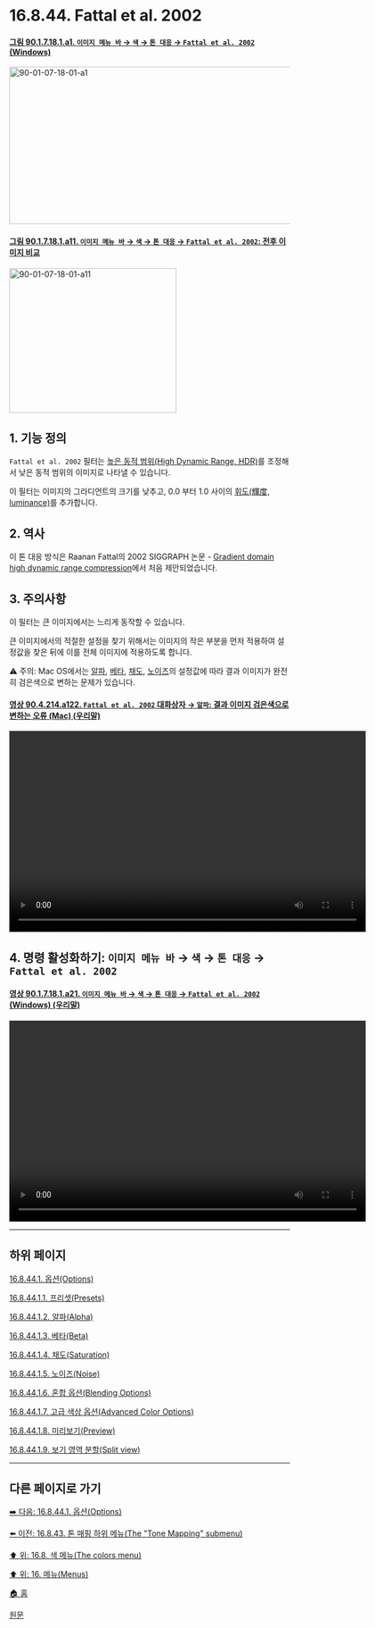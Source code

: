 # 16.8.44. Fattal et al. 2002

<a id="90-01-07-18-01-a1"></a>

#### [그림 90.1.7.18.1.a1. `이미지 메뉴 바` → `색` → `톤 대응` → `Fattal et al. 2002` (Windows)](./90-01-07-18-01-fattal_et_al_2002.md#90-01-07-18-01-a1)
<img width="507" height="282" alt="90-01-07-18-01-a1" src="https://github.com/user-attachments/assets/414e29d0-5c16-4ee5-9e3e-bba797631527" />

<a id="90-01-07-18-01-a11"></a>

#### [그림 90.1.7.18.1.a11. `이미지 메뉴 바` → `색` → `톤 대응` → `Fattal et al. 2002`: 전후 이미지 비교](./90-01-07-18-01-fattal_et_al_2002.md#90-01-07-18-01-a11)
<img width="300" height="259" alt="90-01-07-18-01-a11" src="https://github.com/user-attachments/assets/6945e10a-7b1a-4c37-8eaf-5af3e274eaf3" />

<a id="16-08-44-s1"></a>

## 1. 기능 정의
`Fattal et al. 2002` 필터는 [높은 동적 범위(High Dynamic Range, HDR)](./19-glossaryx-high_dynamic_range.md)를 조정해서 낮은 동적 범위의 이미지로 나타낼 수 있습니다.

이 필터는 이미지의 그라디언트의 크기를 낮추고, 0.0 부터 1.0 사이의 [휘도(輝度, luminance)](./19-glossaryx-luminance.md)를 추가합니다.

<a id="16-08-44-s2"></a>

## 2. 역사
이 톤 대응 방식은 Raanan Fattal의 2002 SIGGRAPH 논문 - [Gradient domain high dynamic range compression](https://history.siggraph.org/learning/gradient-domain-high-dynamic-range-compression/)에서 처음 제안되었습니다.

<a id="16-08-44-s3"></a>

## 3. 주의사항
이 필터는 큰 이미지에서는 느리게 동작할 수 있습니다.

큰 이미지에서의 적절한 설정을 찾기 위해서는 이미지의 작은 부분을 먼저 적용하여 설정값을 찾은 뒤에 이를 전체 이미지에 적용하도록 합니다.

⚠️ 주의: Mac OS에서는 [알파](./16-08-44-01-02-alpha.md), [베타](./16-08-44-01-03-beta.md), [채도](16-08-44-01-04-saturation.md), [노이즈](./16-08-44-01-05-noise.md)의 설정값에 따라 결과 이미지가 완전히 검은색으로 변하는 문제가 있습니다.

<a id="90-04-214-a122"></a>

#### [영상 90.4.214.a122. `Fattal et al. 2002` 대화상자 → `알파`: 결과 이미지 검은색으로 변하는 오류 (Mac) (우리말)](./90-04-0214-fattal_et_el_2002.md#90-04-214-a122)
<video controls="controls" width="640" height="360" src="https://github.com/user-attachments/assets/85296c18-21f8-4480-8816-6a5f8c24a6c7"></video>

<a comment="TODO 위 문제 에러 보고 필요 - 이미지가 완전히 검은색으로 변하는 문제"></a>

<a id="16-08-44-s4"></a>

## 4. 명령 활성화하기: `이미지 메뉴 바` → `색` → `톤 대응` → `Fattal et al. 2002`

<a id="90-01-07-18-01-a21"></a>

#### [영상 90.1.7.18.1.a21. `이미지 메뉴 바` → `색` → `톤 대응` → `Fattal et al. 2002` (Windows) (우리말)](./90-01-07-18-01-fattal_et_al_2002.md#90-01-07-18-01-a21)
<video controls="controls" width="640" height="360" src="https://github.com/user-attachments/assets/f98b29e4-187e-4221-9555-acb91050bf0d"></video>

***

## 하위 페이지

[16.8.44.1. 옵션(Options)](./16-08-44-01-00-options.md)

[16.8.44.1.1. 프리셋(Presets)](./16-08-44-01-01-presets.md)

[16.8.44.1.2. 알파(Alpha)](./16-08-44-01-02-alpha.md)

[16.8.44.1.3. 베타(Beta)](./16-08-44-01-03-beta.md)

[16.8.44.1.4. 채도(Saturation)](./16-08-44-01-04-saturation.md)

[16.8.44.1.5. 노이즈(Noise)](./16-08-44-01-05-noise.md)

[16.8.44.1.6. 혼합 옵션(Blending Options)](./16-08-44-01-06-blending_options.md)

[16.8.44.1.7. 고급 색상 옵션(Advanced Color Options)](./16-08-44-01-07-advanced_color_options.md)

[16.8.44.1.8. 미리보기(Preview)](./16-08-44-01-08-preview.md)

[16.8.44.1.9. 보기 영역 분할(Split view)](./16-08-44-01-09-split_view.md)

***

## 다른 페이지로 가기

[➡️ 다음: 16.8.44.1. 옵션(Options)](./16-08-44-01-00-options.md)

[⬅️ 이전: 16.8.43. 톤 매핑 하위 메뉴(The "Tone Mapping" submenu)](./16-08-43-the_tone_mapping_submenu.md)

[⬆️ 위: 16.8. 색 메뉴(The colors menu)](./16-08-00-the-colors-menu.md)

[⬆️ 위: 16. 메뉴(Menus)](./16-00-menus.md)

[🏠 홈](./00-home.md)

[원문](https://docs.gimp.org/2.10/ko/gimp-filter-fattal-2002.html)